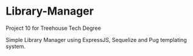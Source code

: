 # Library-Manager

Project 10 for Treehouse Tech Degree

Simple Library Manager using ExpressJS, Sequelize and Pug templating system.
